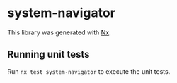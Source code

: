 # system-navigator

This library was generated with [Nx](https://nx.dev).

## Running unit tests

Run `nx test system-navigator` to execute the unit tests.
